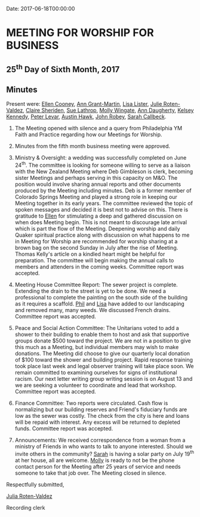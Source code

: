 Date: 2017-06-18T00:00:00

[AnnDaugherty]: /Friends/AnnDaugherty
[AnnGrantMartin]: /Friends/AnnGrantMartin
[AustinHawk]: /Friends/AustinHawk
[BarbCromwell]: /Friends/BarbCromwell
[BrianSojourner]: /Friends/BrianSojourner
[BriannaHawk]: /Friends/BriannaHawk
[CarltonGamer]: /Friends/CarltonGamer
[ClaireSheridan]: /Friends/ClaireSheridan
[ConstanceGale]: /Friends/ConstanceGale
[ChrisParadise]: /Friends/ChrisParadise
[EllenCooney]: /Friends/EllenCooney
[HollyGrasso]: /Friends/HollyGrasso
[JeremyNelson]: /Friends/JeremyNelson
[JohnGallagher]: /Friends/JohnGallagher
[JonathanMcFee]: /Friends/JonathanMcFee
[JohnRobey]: /Friends/JohnRobey
[JudithMcKay]: /Friends/JudithMcKay
[LindaSegar]: /Friends/LindaSegar
[LisaLister]: /Friends/LisaLister
[PeterLeVar]: /Friends/PeterLeVar
[JuliaRotenValdez]: /Friends/JuliaRotenValdez
[KenMcKay]: /Friends/KenMcKay
[KelseyKennedy]: /Friends/KelseyKennedy
[MelissaVuto]: /Friends/MelissaVuto
[MollyWingate]: /Friends/MollyWingate
[NancyAndrews]: /Friends/NancyAndrews
[PhilFriesen]: /Friends/PhilFriesen
[SarahCallback]: /Friends/SarahCallback
[SherryMacMahon]: /Friends/SherryMacMahon]
[SueLauther]: /Friends/SueLauther
[SueLathrop]: /Friends/SueLathrop


# MEETING FOR WORSHIP FOR BUSINESS

## 25<sup>th</sup> Day of Sixth Month, 2017

## Minutes

Present were: [Ellen Cooney][EllenCooney], [Ann Grant-Martin][AnnGrantMartin], 
[Lisa Lister][LisaLister], [Julie Roten-Valdez][JuliaRotenValdez], 
[Claire Sheriden][ClaireSheridan], [Sue Lathrop][SueLathrop], [Molly Wingate][MollyWingate], 
[Ann Daugherty][AnnDaugherty], [Kelsey Kennedy][KelseyKennedy], [Peter Levar][PeterLevar], 
[Austin Hawk][AustinHawk], [John Robey][JohnRobey], [Sarah Callbeck][SarahCallback].


1.  The Meeting opened with silence and a query from Philadelphia YM
    Faith and Practice regarding how our Meetings for Worship.

2.  Minutes from the fifth month business meeting were approved.

3.  Ministry & Oversight: a wedding was successfully completed on June
    24<sup>th</sup>. The committee is looking for someone willing to serve as a
    liaison with the New Zealand Meeting where Deb Gimbleson is clerk,
    becoming sister Meetings and perhaps serving in this capacity on
    M&O. The position would involve sharing annual reports and other
    documents produced by the Meeting including minutes. Deb is a former
    member of Colorado Springs Meeting and played a strong role in
    keeping our Meeting together in its early years. The committee
    reviewed the topic of spoken messages and decided it is best not to
    advise on this. There is gratitude to [Ellen][EllenCooney] for stimulating a deep
    and gathered discussion on when does Meeting begin. This is not
    meant to discourage late arrival which is part the flow of the
    Meeting. Deepening worship and daily Quaker spiritual practice along
    with discussion on what happens to me in Meeting for Worship are
    recommended for worship sharing at a brown bag on the second Sunday
    in July after the rise of Meeting. Thomas Kelly's article on a
    kindled heart might be helpful for preparation. The committee will
    begin making the annual calls to members and attenders in the coming
    weeks. Committee report was accepted.

4.  Meeting House Committee Report: The sewer project is complete.
    Extending the drain to the street is yet to be done. We need a
    professional to complete the painting on the south side of the
    building as it requires a scaffold. [Phil][PhilFriesen] and [Lisa][LisaLister]
    have added to our
    landscaping and removed many, many weeds. We discussed French
    drains. Committee report was accepted.

5.  Peace and Social Action Committee: The Unitarians voted to add a
    shower to their building to enable them to host and ask that
    supportive groups donate $500 toward the project. We are not in a
    position to give this much as a Meeting, but individual members may
    wish to make donations. The Meeting did choose to give our quarterly
    local donation of $100 toward the shower and building project.
    Rapid response training took place last week and legal observer
    training will take place soon. We remain committed to examining
    ourselves for signs of institutional racism. Our next letter writing
    group writing session is on August 13 and we are seeking a volunteer
    to coordinate and lead that workshop. Committee report was accepted.

6.  Finance Committee: Two reports were circulated. Cash flow is
    normalizing but our building reserves and Friend's fiduciary funds
    are low as the sewer was costly. The check from the city is here and
    loans will be repaid with interest. Any excess will be returned to
    depleted funds. Committee report was accepted.

7.  Announcements: We received correspondence from a woman from a
    ministry of Friends in who wants to talk to anyone interested.
    Should we invite others in the community? [Sarah][SarahCallback] is having a solar
    party on July 19<sup>th</sup> at her house, all are welcome. [Molly][MollyWingate] is ready
    to not be the phone contact person for the Meeting after 25 years of
    service and needs someone to take that job over. The Meeting closed
    in silence.

Respectfully submitted,

[Julia Roten-Valdez](JuliaRotenValdez)

Recording clerk
